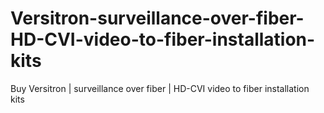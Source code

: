 # Versitron-surveillance-over-fiber-HD-CVI-video-to-fiber-installation-kits
Buy Versitron | surveillance over fiber | HD-CVI video to fiber installation kits

